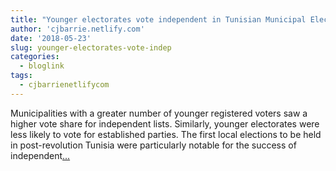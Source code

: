 ```yaml
---
title: "Younger electorates vote independent in Tunisian Municipal Elections"
author: 'cjbarrie.netlify.com'
date: '2018-05-23'
slug: younger-electorates-vote-indep
categories:
  - bloglink
tags:
  - cjbarrienetlifycom
---
```


Municipalities with a greater number of younger registered voters saw a higher vote share for independent lists. Similarly, younger electorates were less likely to vote for established parties. The first local elections to be held in post-revolution Tunisia were particularly notable for the success of independent[... <i class="fas fa-external-link-alt"></i>](https://cjbarrie.netlify.com/post/bpost05222018/)

